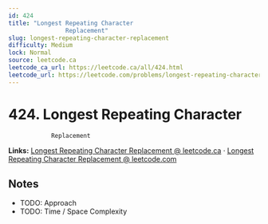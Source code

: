 ```yaml
--- 
id: 424
title: "Longest Repeating Character
                Replacement"
slug: longest-repeating-character-replacement
difficulty: Medium
lock: Normal
source: leetcode.ca
leetcode_ca_url: https://leetcode.ca/all/424.html
leetcode_url: https://leetcode.com/problems/longest-repeating-character-replacement/
---
```


# 424. Longest Repeating Character
                Replacement

**Links:** [Longest Repeating Character
                Replacement @ leetcode.ca](https://leetcode.ca/all/424.html) · [Longest Repeating Character
                Replacement @ leetcode.com](https://leetcode.com/problems/longest-repeating-character-replacement/)

## Notes
- TODO: Approach
- TODO: Time / Space Complexity
